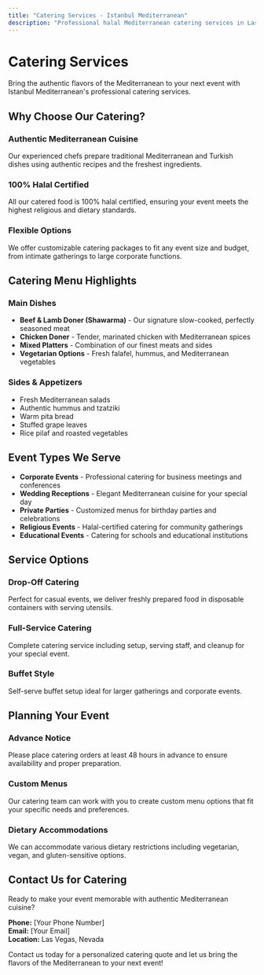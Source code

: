 ```yaml
---
title: "Catering Services - Istanbul Mediterranean"
description: "Professional halal Mediterranean catering services in Las Vegas. Perfect for events, parties, corporate functions, and special occasions."
---
```


# Catering Services

Bring the authentic flavors of the Mediterranean to your next event with Istanbul Mediterranean's professional catering services.

## Why Choose Our Catering?

### Authentic Mediterranean Cuisine
Our experienced chefs prepare traditional Mediterranean and Turkish dishes using authentic recipes and the freshest ingredients.

### 100% Halal Certified
All our catered food is 100% halal certified, ensuring your event meets the highest religious and dietary standards.

### Flexible Options
We offer customizable catering packages to fit any event size and budget, from intimate gatherings to large corporate functions.

## Catering Menu Highlights

### Main Dishes
- **Beef & Lamb Doner (Shawarma)** - Our signature slow-cooked, perfectly seasoned meat
- **Chicken Doner** - Tender, marinated chicken with Mediterranean spices
- **Mixed Platters** - Combination of our finest meats and sides
- **Vegetarian Options** - Fresh falafel, hummus, and Mediterranean vegetables

### Sides & Appetizers
- Fresh Mediterranean salads
- Authentic hummus and tzatziki
- Warm pita bread
- Stuffed grape leaves
- Rice pilaf and roasted vegetables

## Event Types We Serve

- **Corporate Events** - Professional catering for business meetings and conferences
- **Wedding Receptions** - Elegant Mediterranean cuisine for your special day
- **Private Parties** - Customized menus for birthday parties and celebrations
- **Religious Events** - Halal-certified catering for community gatherings
- **Educational Events** - Catering for schools and educational institutions

## Service Options

### Drop-Off Catering
Perfect for casual events, we deliver freshly prepared food in disposable containers with serving utensils.

### Full-Service Catering
Complete catering service including setup, serving staff, and cleanup for your special event.

### Buffet Style
Self-serve buffet setup ideal for larger gatherings and corporate events.

## Planning Your Event

### Advance Notice
Please place catering orders at least 48 hours in advance to ensure availability and proper preparation.

### Custom Menus
Our catering team can work with you to create custom menu options that fit your specific needs and preferences.

### Dietary Accommodations
We can accommodate various dietary restrictions including vegetarian, vegan, and gluten-sensitive options.

## Contact Us for Catering

Ready to make your event memorable with authentic Mediterranean cuisine?

**Phone:** [Your Phone Number]  
**Email:** [Your Email]  
**Location:** Las Vegas, Nevada

Contact us today for a personalized catering quote and let us bring the flavors of the Mediterranean to your next event!
